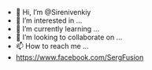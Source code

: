 - 👋 Hi, I’m @Sirenivenkiy
- 👀 I’m interested in ...
- 🌱 I’m currently learning ...
- 💞️ I’m looking to collaborate on ...
- 📫 How to reach me ...
- https://www.facebook.com/SergFusion

<!---
Sirenivenkiy/Sirenivenkiy is a ✨ special ✨ repository because its `README.md` (this file) appears on your GitHub profile.
You can click the Preview link to take a look at your changes.
--->
